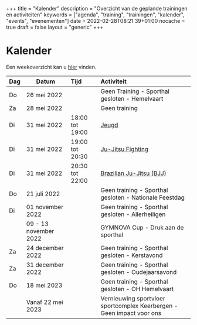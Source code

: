 +++
title = "Kalender"
description = "Overzicht van de geplande trainingen en activiteiten"
keywords = ["agenda", "training", "trainingen", "kalender", "events", "evenementen"]
date = 2022-02-28T08:21:39+01:00
nocache = true
draft = false
layout = "generic"
+++

# Kalender

Een weekoverzicht kan u [hier](/trainingen) vinden.
    
| Dag    | Datum                 | Tijd            | Activiteit                                                            |
|--------|-----------------------|:----------------|:----------------------------------------------------------------------|
| Do     | 26 mei 2022           |                 | Geen Training - Sporthal gesloten - Hemelvaart                        |
| Za     | 28 mei 2022           |                 | Geen training                                                         |                           
| Di     | 31 mei 2022           | 18:00 tot 19:00 | [Jeugd](/jeugd)                                                       |                        
| Di     | 31 mei 2022           | 19:00 tot 20:30 | [Ju-Jitsu Fighting](/fighting)                                        |                        
| Di     | 31 mei 2022           | 20:30 tot 22:00 | [Brazilian Ju-Jitsu (BJJ)](/bjj)                                      |
| Do     | 21 juli 2022          |                 | Geen training - Sporthal gesloten - Nationale Feestdag                |
| Di     | 01 november 2022      |                 | Geen training - Sporthal gesloten -	Allerheiligen                     |
|        | 09 - 13 november 2022 |                 | GYMNOVA Cup - Druk aan de sporthal                                    |
| Za     | 24 december 2022      |                 | Geen training - Sporthal gesloten - Kerstavond                        |
| Za     | 31 december 2022      |                 | Geen training - Sporthal gesloten - Oudejaarsavond                    |
| Do     | 18 mei 2023           |                 | Geen training - Sporthal gesloten - OH Hemelvaart                     |
|        | Vanaf 22 mei 2023     |                 | Vernieuwing sportvloer sportcomplex Keerbergen - Geen impact voor ons |
